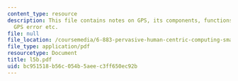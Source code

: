 ```yaml
---
content_type: resource
description: This file contains notes on GPS, its components, functions, sources of
  GPS error etc.
file: null
file_location: /coursemedia/6-883-pervasive-human-centric-computing-sma-5508-spring-2006/bc951518b56c054b5aeec3ff650ec92b_l5b.pdf
file_type: application/pdf
resourcetype: Document
title: l5b.pdf
uid: bc951518-b56c-054b-5aee-c3ff650ec92b
---
```

